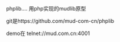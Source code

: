 phplib....
用php实现的mudlib原型

git是https://github.com/mud-com-cn/phplib

demo在 telnet://mud.com.cn:4001
